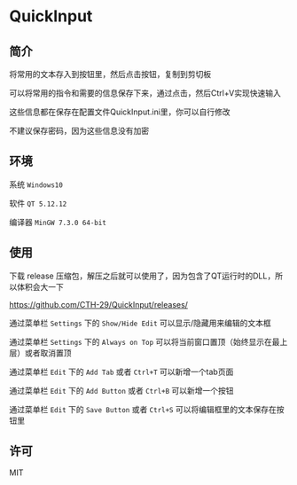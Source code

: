 # QuickInput

## 简介

将常用的文本存入到按钮里，然后点击按钮，复制到剪切板

可以将常用的指令和需要的信息保存下来，通过点击，然后Ctrl+V实现快速输入

这些信息都在保存在配置文件QuickInput.ini里，你可以自行修改

不建议保存密码，因为这些信息没有加密

## 环境

系统 `Windows10`

软件 `QT 5.12.12`

编译器 `MinGW 7.3.0 64-bit`


## 使用

下载 release 压缩包，解压之后就可以使用了，因为包含了QT运行时的DLL，所以体积会大一下

<https://github.com/CTH-29/QuickInput/releases/>

通过菜单栏 `Settings` 下的 `Show/Hide Edit` 可以显示/隐藏用来编辑的文本框

通过菜单栏 `Settings` 下的 `Always on Top` 可以将当前窗口置顶（始终显示在最上层）或者取消置顶


通过菜单栏 `Edit` 下的 `Add Tab` 或者 `Ctrl+T` 可以新增一个tab页面

通过菜单栏 `Edit` 下的 `Add Button` 或者 `Ctrl+B` 可以新增一个按钮

通过菜单栏 `Edit` 下的 `Save Button` 或者 `Ctrl+S` 可以将编辑框里的文本保存在按钮里

## 许可

MIT
